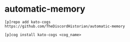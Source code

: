 # automatic-memory
`[p]repo add kato-cogs https://github.com/TheDiscordHistorian/automatic-memory`

`[p]cog install kato-cogs <cog_name>`
